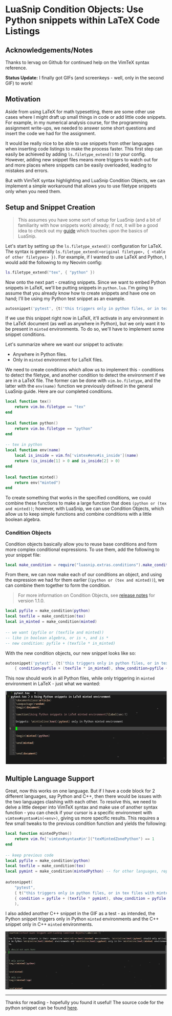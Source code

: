 # LuaSnip Condition Objects: Use Python snippets within LaTeX Code Listings

## Acknowledgements/Notes

Thanks to lervag on Github for continued help on the VimTeX syntax reference.

**Status Update:** I finally got GIFs (and screenkeys - well, only in the second GIF) to work!

## Motivation

Aside from using LaTeX for math typesetting, there are some other use cases where I might draft up small things in code or add little code snippets. For example, in my numerical analysis course, for the programming assignment write-ups, we needed to answer some short questions and insert the code we had for the assignment.

It would be really nice to be able to use snippets from other languages when inserting code listings to make the process faster. This first step can easily be achieved by adding `ls.filetype_extend()` to your config. However, adding new snippet files means more triggers to watch out for and more places where snippets can be easily overloaded, leading to mistakes and errors.

But with VimTeX syntax highlighting and LuaSnip Condition Objects, we can implement a simple workaround that allows you to use filetype snippets only when you need them.

## Setup and Snippet Creation

> This assumes you have some sort of setup for LuaSnip (and a bit of familiarity with how snippets work) already; if not, it will be a good idea to check out my [guide](/files/luasnip/) which touches upon the basics of LuaSnip.

Let's start by setting up the `ls.filetype_extend()` configuration for LaTeX. The syntax is generally `ls.filetype_extend(<original filetype>, { <table of other filetypes> })`. For example, if I wanted to use LaTeX and Python, I would add the following to my Neovim config:

```lua
ls.filetype_extend("tex", { "python" })
```

Now onto the next part - creating snippets. Since we want to embed Python snippets in LaTeX, we'll be putting snippets in `python.lua`. I'm going to assume that you already know how to create snippets and have one on hand; I'll be using my Python test snippet as an example.

```lua
autosnippet('pytest', {t('this triggers only in python files, or in tex files with minted enabled')}),
```

If we use this snippet right now in LaTeX, it'll activate in any environment in the LaTeX document (as well as anywhere in Python), but we only want it to be present in `minted` environments. To do so, we'll have to implement some snippet conditions.

Let's summarize where we want our snippet to activate:

- Anywhere in Python files.
- Only in `minted` environment for LaTeX files.

We need to create conditions which allow us to implement this - conditions to detect the filetype, and another condition to detect the environment if we are in a LaTeX file. The former can be done with `vim.bo.filetype`, and the latter with the `env(name)` function we previously defined in the general LuaSnip guide. Here are our completed conditions.

```lua
local function tex()
    return vim.bo.filetype == "tex"
end

local function python()
    return vim.bo.filetype == "python"
end 

-- tex in python 
local function env(name) 
    local is_inside = vim.fn['vimtex#env#is_inside'](name)
    return (is_inside[1] > 0 and is_inside[2] > 0)
end

local function minted() 
    return env("minted")
end
```

To create something that works in the specified conditions, we could combine these functions to make a large function that does `(python or (tex and minted))`; however, with LuaSnip, we can use Condition Objects, which allow us to keep simple functions and combine conditions with a little boolean algebra.

### Condition Objects
Condition objects basically allow you to reuse base conditions and form more complex conditional expressions. To use them, add the following to your snippet file: 

```lua
local make_condition = require("luasnip.extras.conditions").make_condition
```

From there, we can now make each of our conditions an object, and using the expression we had for them earlier (`(python or (tex and minted))`), we can combine them together to form the condition.

> For more information on Condition Objects, see [release notes](https://github.com/L3MON4D3/LuaSnip/releases/tag/v1.1.0) for version 1.1.0.

```lua
local pyfile = make_condition(python)
local texfile = make_condition(tex)
local in_minted = make_condition(minted)

-- we want (pyfile or (texfile and minted))
-- like in boolean algebra, or is +, and is * 
-- new condition: pyfile + (texfile * in_minted)
```

With the new condition objects, our new snippet looks like so:

```lua
autosnippet('pytest', {t('this triggers only in python files, or in tex files with minted enabled')},
    { condition=pyfile + (texfile * in_minted), show_condition=pyfile + (texfile * in_minted) }),
```

This now should work in all Python files, while only triggering in `minted` environment in LaTeX - just what we wanted:

![GIF Demo](./assets/pytest.gif)

## Multiple Language Support 

Great, now this works on one language. But if I have a code block for 2 different languages, say Python and C++, then there would be issues with the two languages clashing with each other. To resolve this, we need to delve a little deeper into VimTeX syntax and make use of another syntax function - you can check if your cursor is a specific environment with `vimtex#syntax#in(<env>)`, giving us more specific results. This requires a few small tweaks to the previous condition function and yields the following:

```lua
local function mintedPython()
    return vim.fn['vimtex#syntax#in']("texMintedZonePython") == 1
end

-- keep previous code
local pyfile = make_condition(python)
local texfile = make_condition(tex)
local pymint = make_condition(mintedPython) -- for other languages, replace Python with the language name

autosnippet(
	"pytest",
	{ t("this triggers only in python files, or in tex files with minted enabled with python") },
	{ condition = pyfile + (texfile * pymint), show_condition = pyfile + (texfile * pymint) }
	),
```

I also added another C++ snippet in the GIF as a test - as intended, the Python snippet triggers only in Python `minted` environments and the C++ snippet only in C++ `minted` environments.

![GIF Demo 2](./assets/codetest.gif)

<hr>

Thanks for reading - hopefully you found it useful! The source code for the python snippet can be found [here](https://github.com/evesdropper/dotfiles/blob/main/nvim/luasnip/python.lua).
